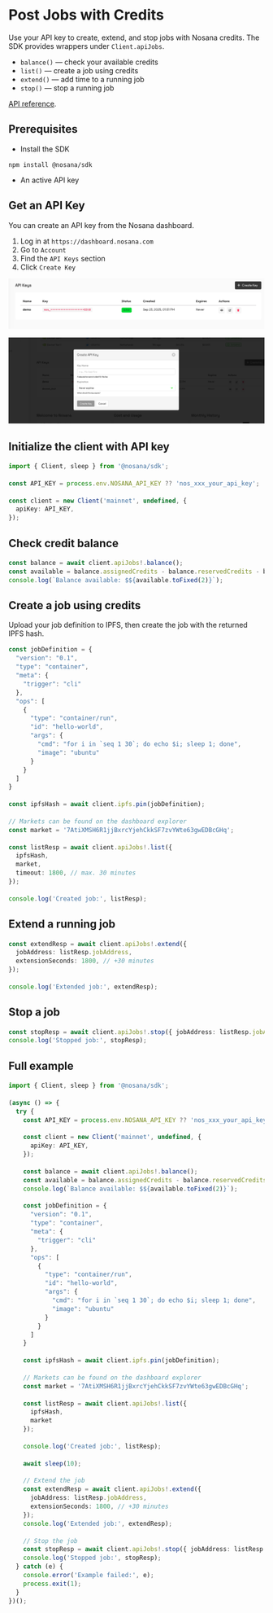 # Post Jobs with Credits

Use your API key to create, extend, and stop jobs with Nosana credits. The SDK provides wrappers under `Client.apiJobs`.

- `balance()` — check your available credits
- `list()` — create a job using credits
- `extend()` — add time to a running job
- `stop()` — stop a running job

[API reference](https://dashboard.k8s.prd.nos.ci/api/swagger#tag/credits).

## Prerequisites

- Install the SDK

```sh:no-line-numbers
npm install @nosana/sdk
```

- An active API key

## Get an API Key

You can create an API key from the Nosana dashboard.

1. Log in at `https://dashboard.nosana.com`
2. Go to `Account`
3. Find the `API Keys` section
4. Click `Create Key`

![API keys overview](../.vuepress/public/api_keys.png)

![Create API key](../.vuepress/public/create_key.png)

## Initialize the client with API key

```ts
import { Client, sleep } from '@nosana/sdk';

const API_KEY = process.env.NOSANA_API_KEY ?? 'nos_xxx_your_api_key';

const client = new Client('mainnet', undefined, {
  apiKey: API_KEY,
});
```

## Check credit balance

```ts
const balance = await client.apiJobs!.balance();
const available = balance.assignedCredits - balance.reservedCredits - balance.settledCredits;
console.log(`Balance available: $${available.toFixed(2)}`);
```

## Create a job using credits

Upload your job definition to IPFS, then create the job with the returned IPFS hash.

```ts
const jobDefinition = {
  "version": "0.1",
  "type": "container",
  "meta": {
    "trigger": "cli"
  },
  "ops": [
    {
      "type": "container/run",
      "id": "hello-world",
      "args": {
        "cmd": "for i in `seq 1 30`; do echo $i; sleep 1; done",
        "image": "ubuntu"
      }
    }
  ]
}

const ipfsHash = await client.ipfs.pin(jobDefinition);

// Markets can be found on the dashboard explorer
const market = '7AtiXMSH6R1jjBxrcYjehCkkSF7zvYWte63gwEDBcGHq';

const listResp = await client.apiJobs!.list({
  ipfsHash,
  market,
  timeout: 1800, // max. 30 minutes
});

console.log('Created job:', listResp);
```

## Extend a running job

```ts
const extendResp = await client.apiJobs!.extend({
  jobAddress: listResp.jobAddress,
  extensionSeconds: 1800, // +30 minutes
});

console.log('Extended job:', extendResp);
```

## Stop a job

```ts
const stopResp = await client.apiJobs!.stop({ jobAddress: listResp.jobAddress });
console.log('Stopped job:', stopResp);
```

## Full example

```ts
import { Client, sleep } from '@nosana/sdk';

(async () => {
  try {
    const API_KEY = process.env.NOSANA_API_KEY ?? 'nos_xxx_your_api_key';

    const client = new Client('mainnet', undefined, {
      apiKey: API_KEY,
    });

    const balance = await client.apiJobs!.balance();
    const available = balance.assignedCredits - balance.reservedCredits - balance.settledCredits;
    console.log(`Balance available: $${available.toFixed(2)}`);

    const jobDefinition = {
      "version": "0.1",
      "type": "container",
      "meta": {
        "trigger": "cli"
      },
      "ops": [
        {
          "type": "container/run",
          "id": "hello-world",
          "args": {
            "cmd": "for i in `seq 1 30`; do echo $i; sleep 1; done",
            "image": "ubuntu"
          }
        }
      ]
    }

    const ipfsHash = await client.ipfs.pin(jobDefinition);

    // Markets can be found on the dashboard explorer
    const market = '7AtiXMSH6R1jjBxrcYjehCkkSF7zvYWte63gwEDBcGHq';

    const listResp = await client.apiJobs!.list({
      ipfsHash,
      market
    });

    console.log('Created job:', listResp);

    await sleep(10);

    // Extend the job
    const extendResp = await client.apiJobs!.extend({
      jobAddress: listResp.jobAddress,
      extensionSeconds: 1800, // +30 minutes
    });
    console.log('Extended job:', extendResp);

    // Stop the job
    const stopResp = await client.apiJobs!.stop({ jobAddress: listResp.jobAddress });
    console.log('Stopped job:', stopResp);
  } catch (e) {
    console.error('Example failed:', e);
    process.exit(1);
  }
})();
```

